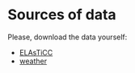# Sources of data

Please, download the data yourself:

* [ELAsTiCC](https://sai.snad.space/tmp/elasticc_features.tar.gz)
* [weather](http://users.rowan.edu/~polikar/research/NSE/weather_data.zip)
